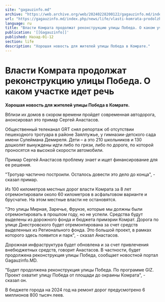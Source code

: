 ```yaml
---
site: "gagauzinfo.md"
archive: "https://web.archive.org/web/20240228200122/gagauzinfo.md/index.php/news/life/vlasti-komrata-prodolzhat-rekonstruktsiyu-ulitsi-pobeda-o-kakom-uchastke-idet-rech"
url: "https://gagauzinfo.md/index.php/news/life/vlasti-komrata-prodolzhat-rekonstruktsiyu-ulitsi-pobeda-o-kakom-uchastke-idet-rech"
language: ru
title: "Власти Комрата продолжат реконструкцию улицы Победа. О каком участке идет речь"
publication: '[[Gagauzinfo]]'
published: Назад-01-12
section: life
description: "Хорошая новость для жителей улицы Победа в Комрате."
---
```


# Власти Комрата продолжат реконструкцию улицы Победа. О каком участке идет речь

**Хорошая новость для жителей улицы Победа в Комрате.**

Вблизи их домов в скором времени пройдет современная автодорога, анонсировал это примар Сергей Анастасов.

Общественный телеканал GRT снял репортаж об отсутствии пешеходного тротуара в районе Заялпужье, у гимназии-детского сада имени Сулеймана Демиреля. Дети – а это 210 школьников и 130 дошколят вынуждены идти либо по грязи, либо по дороге, по которой проносятся на высокой скорости автомобили.

Примар Сергей Анастасов проблему знает и ищет финансирование для ее решения.

"Тротуар частично построили. Осталось довести это дело до конца", - сказал примар.

Из 100 километров местных дорог власти Комрата за 8 лет отремонтировали около 60 километров в асфальтовом варианте и брусчатке. На этом местные власти не остановятся.

"Это улицы Мирная, Заречье, Фрунзе, которые мы должны были отремонтировать в прошлом году, но не успели. Средства будут выделены из дорожного фонда и бюджета примэрии Комрат. Дорога по улице Днестровского будет отремонтирована за счет средств выделенных из Регионального фонда. Это большой проект, в рамках которого здесь появится и парк", - сказал Анастасов.

Дорожная инфраструктура будет обновлена и за счет привлечения внебюджетных средств, говорит Анастасов. В частности, будет продолжена реконструкция улицы Победа, сообщает новостной портал Gagauzinfo.MD.

"Будет продолжена реконструкция улицы Победа. По программе GIZ. Проект охватит улицу Победа от площади до окраины Комрата", - сказал он.

В бюджете города на 2024 год на ремонт дорог предусмотрено 6 миллионов 800 тысяч леев.